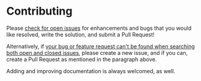 # Contributing

Please [check for open issues][open-issues] for enhancements and
bugs that you would like resolved, write the solution, and submit a
Pull Request!

Alternatively, if [your bug or feature request can't be found when searching
both open and closed issues][issues], please create a new issue, and if you
can, create a Pull Request as mentioned in the paragraph above.

Adding and improving documentation is always welcomed, as well.

[issues]: https://github.com/danielfdickinson/dfd-wordlists/issues?q=is%3Aissue
[open-issues]: https://github.com/danielfdickinson/dfd-wordlists/issues?q=is%3Aissue+is%3Aopen

